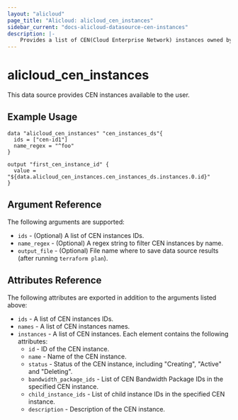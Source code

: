 ```yaml
---
layout: "alicloud"
page_title: "Alicloud: alicloud_cen_instances"
sidebar_current: "docs-alicloud-datasource-cen-instances"
description: |-
    Provides a list of CEN(Cloud Enterprise Network) instances owned by an Alibaba Cloud account.
---
```


# alicloud\_cen\_instances

This data source provides CEN instances available to the user.

## Example Usage

```
data "alicloud_cen_instances" "cen_instances_ds"{
  ids = ["cen-id1"]
  name_regex = "^foo"
}

output "first_cen_instance_id" {
  value = "${data.alicloud_cen_instances.cen_instances_ds.instances.0.id}"
}
```

## Argument Reference

The following arguments are supported:

* `ids` - (Optional) A list of CEN instances IDs.
* `name_regex` - (Optional) A regex string to filter CEN instances by name.
* `output_file` - (Optional) File name where to save data source results (after running `terraform plan`).

## Attributes Reference

The following attributes are exported in addition to the arguments listed above:

* `ids` - A list of CEN instances IDs.
* `names` - A list of CEN instances names. 
* `instances` - A list of CEN instances. Each element contains the following attributes:
  * `id` - ID of the CEN instance.
  * `name` - Name of the CEN instance.
  * `status` - Status of the CEN instance, including "Creating", "Active" and "Deleting".
  * `bandwidth_package_ids` - List of CEN Bandwidth Package IDs in the specified CEN instance.
  * `child_instance_ids` - List of child instance IDs in the specified CEN instance.
  * `description` - Description of the CEN instance.